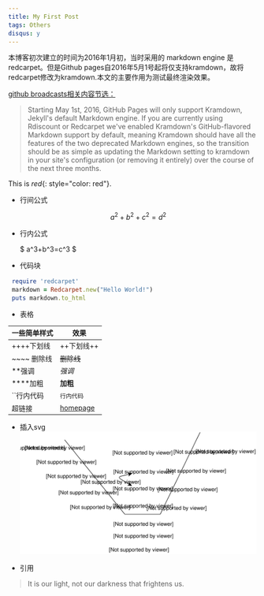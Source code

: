 ```yaml
---
title: My First Post
tags: Others
disqus: y
---
```


本博客初次建立的时间为2016年1月初，当时采用的 markdown engine 是 redcarpet。但是Github pages自2016年5月1号起将仅支持kramdown，故将redcarpet修改为kramdown.本文的主要作用为测试最终渲染效果。

[github broadcasts相关内容节选：](https://github.com/blog/2100-github-pages-now-faster-and-simpler-with-jekyll-3-0)

>Starting May 1st, 2016, GitHub Pages will only support Kramdown, Jekyll's default Markdown engine. If you are currently using Rdiscount or Redcarpet we've enabled Kramdown's GitHub-flavored Markdown support by default, meaning Kramdown should have all the features of the two deprecated Markdown engines, so the transition should be as simple as updating the Markdown setting to kramdown in your site's configuration (or removing it entirely) over the course of the next three months.


This is *red*{: style="color: red"}.

- 行间公式

    $$ a^2 + b^2 + c^2= d^2 $$

- 行内公式

     $ a^3+b^3=c^3 $

- 代码块

``` ruby
 require 'redcarpet'
 markdown = Redcarpet.new("Hello World!")
 puts markdown.to_html
```

- 表格

| 一些简单样式 | 效果 |
| --------   |--------|
|  ++++下划线      | ++下划线++      |
|  ~~~~ 删除线|~~删除线~~|
|**强调       |*强调*|
|****加粗|**加粗**|
|``行内代码|`行内代码`|
|超链接|[homepage](http://xuliuchengxlc.github.io)|

- 插入svg
![屏幕截图](/images/blog/2016/01-14/vowel.svg)

- 引用

> It is our light, not our darkness that frightens us.
